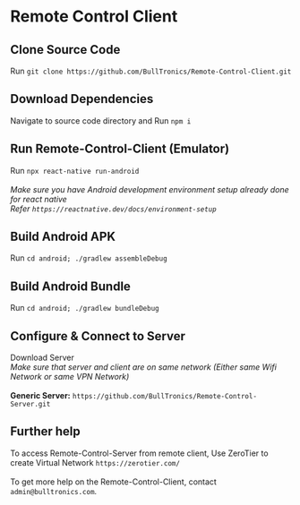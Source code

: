 # Remote Control Client


## Clone Source Code

Run `git clone https://github.com/BullTronics/Remote-Control-Client.git`

## Download Dependencies

Navigate to source code directory and Run `npm i`

## Run Remote-Control-Client (Emulator)

Run `npx react-native run-android` <br /><br />
*Make sure you have Android development environment setup already done for react native*<br />
*Refer `https://reactnative.dev/docs/environment-setup`*

## Build Android APK

Run `cd android; ./gradlew assembleDebug`

## Build Android Bundle

Run `cd android; ./gradlew bundleDebug`

## Configure & Connect to Server

Download Server <br />
*Make sure that server and client are on same network (Either same Wifi Network or same VPN Network)*<br /><br />
**Generic Server:** `https://github.com/BullTronics/Remote-Control-Server.git`

## Further help

To access Remote-Control-Server from remote client, Use ZeroTier to create Virtual Network `https://zerotier.com/` <br /><br />
To get more help on the Remote-Control-Client, contact `admin@bulltronics.com`.
